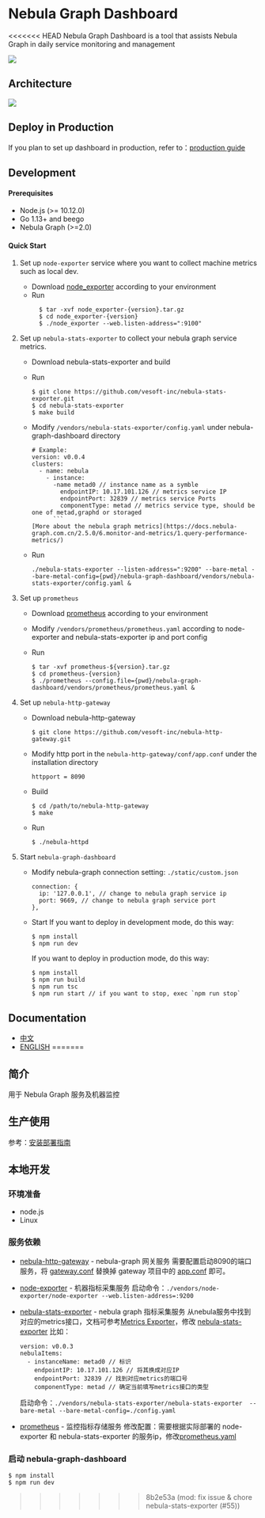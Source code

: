 # Nebula Graph Dashboard
<<<<<<< HEAD
Nebula Graph Dashboard is a tool that assists Nebula Graph in daily service monitoring and management

![](introduction.png)

## Architecture
![](./architecture.png)

## Deploy in Production
If you plan to set up dashboard in production, refer to：[production guide](DEPLOY.md)

## Development 
#### Prerequisites
- Node.js (>= 10.12.0)
- Go 1.13+ and beego
- Nebula Graph (>=2.0)

#### Quick Start
1. Set up `node-exporter` service where you want to collect machine metrics such as local dev.
    - Download [node_exporter](https://prometheus.io/download/#node_exporter) according to your environment
    - Run 
      ```
        $ tar -xvf node_exporter-{version}.tar.gz
        $ cd node_exporter-{version}
        $ ./node_exporter --web.listen-address=":9100"
      ```

2. Set up `nebula-stats-exporter` to collect your nebula graph service metrics.
    - Download nebula-stats-exporter and build
    - Run
      ```
      $ git clone https://github.com/vesoft-inc/nebula-stats-exporter.git
      $ cd nebula-stats-exporter
      $ make build
      ```

    - Modify `/vendors/nebula-stats-exporter/config.yaml` under nebula-graph-dashboard directory
      ```
      # Example:
      version: v0.0.4
      clusters:
        - name: nebula
          - instance: 
            -name metad0 // instance name as a symble
              endpointIP: 10.17.101.126 // metrics service IP
              endpointPort: 32839 // metrics service Ports
              componentType: metad // metrics service type, should be one of metad,graphd or storaged
            ```
      [More about the nebula graph metrics](https://docs.nebula-graph.com.cn/2.5.0/6.monitor-and-metrics/1.query-performance-metrics/)
    - Run
      ```
      ./nebula-stats-exporter --listen-address=":9200" --bare-metal --bare-metal-config={pwd}/nebula-graph-dashboard/vendors/nebula-stats-exporter/config.yaml &
      ```
  
3. Set up `prometheus`
    - Download [prometheus](https://prometheus.io/download/#prometheus) according to your environment

    - Modify `/vendors/prometheus/prometheus.yaml` according to node-exporter and nebula-stats-exporter ip and port config

    - Run
      ```
      $ tar -xvf prometheus-${version}.tar.gz
      $ cd prometheus-{version}
      $ ./prometheus --config.file={pwd}/nebula-graph-dashboard/vendors/prometheus/prometheus.yaml &
      ```

4. Set up `nebula-http-gateway`

    - Download nebula-http-gateway
      ```
      $ git clone https://github.com/vesoft-inc/nebula-http-gateway.git
      ```
  
    - Modify http port in the `nebula-http-gateway/conf/app.conf` under the installation directory
      ```
      httpport = 8090
      ```
    - Build
      ```
      $ cd /path/to/nebula-http-gateway
      $ make
      ```
    - Run 
      ```
      $ ./nebula-httpd
      ```

5. Start `nebula-graph-dashboard`
    - Modify nebula-graph connection setting: `./static/custom.json`
      ```
      connection: {
        ip: '127.0.0.1', // change to nebula graph service ip
        port: 9669, // change to nebula graph service port
      },
      ```
    - Start
      If you want to deploy in development mode, do this way:
      ```
      $ npm install
      $ npm run dev
      ```
      If you want to deploy in production mode, do this way:
      ```
      $ npm install
      $ npm run build
      $ npm run tsc
      $ npm run start // if you want to stop, exec `npm run stop`
      ```

## Documentation 

+ [中文](https://docs.nebula-graph.com.cn/2.5.0/nebula-dashboard/1.what-is-dashboard/)
+ [ENGLISH](https://docs.nebula-graph.io/2.5.0/nebula-dashboard/1.what-is-dashboard/)
=======

## 简介
用于 Nebula Graph 服务及机器监控

## 生产使用
参考：[安装部署指南](DEPLOY.md)

## 本地开发

### 环境准备
- node.js
- Linux

### 服务依赖
- [nebula-http-gateway](https://github.com/vesoft-inc/nebula-http-gateway) - nebula-graph 网关服务
  需要配置启动8090的端口服务，将 [gateway.conf](./vendors/gateway.conf) 替换掉 gateway 项目中的 [app.conf](https://github.com/vesoft-inc/nebula-http-gateway/blob/master/conf/app.conf) 即可。

- [node-exporter](./vendors/node-exporter/) - 机器指标采集服务
  启动命令：`./vendors/node-exporter/node-exporter --web.listen-address=:9200`

- [nebula-stats-exporter](./vendors/nebula-stats-exporter) - nebula graph 指标采集服务
  从nebula服务中找到对应的metrics接口，文档可参考[Metrics Exporter](https://docs.nebula-graph.io/1.1/manual-EN/3.build-develop-and-administration/7.monitor/1.metrics-exposer/)，修改 [nebula-stats-exporter](./vendors/nebula-stats-exporter/config.yaml)
  比如：
  ```
  version: v0.0.3
  nebulaItems:
    - instanceName: metad0 // 标识
      endpointIP: 10.17.101.126 // 将其换成对应IP
      endpointPort: 32839 // 找到对应metrics的端口号
      componentType: metad // 确定当前填写metrics接口的类型
  ```
  启动命令：`./vendors/nebula-stats-exporter/nebula-stats-exporter  --bare-metal --bare-metal-config=./config.yaml`

  
- [prometheus](./vendors/prometheus/prometheus) - 监控指标存储服务
  修改配置：需要根据实际部署的 node-exporter 和 nebula-stats-exporter 的服务ip，修改[prometheus.yaml](./vendors/prometheus/prometheus.yaml)

### 启动 nebula-graph-dashboard
```
$ npm install
$ npm run dev
```
>>>>>>> 8b2e53a (mod: fix issue & chore nebula-stats-exporter (#55))
